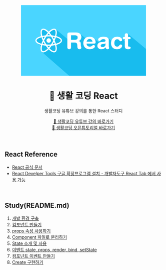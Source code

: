 <div align="center">
  <img width="400px;" src="./images/react.png"/>
</div>
<h1 align="center">🧼 생활 코딩 React</h1>
<p align="center">생활코딩 유튜브 강의를 통한 React 스터디</p>
<div align="center">
    <a href="https://www.youtube.com/watch?v=XMb0w3KMw00&list=PLuHgQVnccGMCRv6f8H9K5Xwsdyg4sFSdi">🔗 생활코딩 유튜브 강의 바로가기</a>
    <br>
    <a href="https://opentutorials.org/module/4058">🔗 생활코딩 오픈튜토리얼 바로가기</a>
</div>

<br>
<br>

## React Reference

- [React 공식 문서](https://ko.reactjs.org/)
- [React Develper Tools 구글 확장프로그램 설치 - 개발자도구 React Tab 에서 사용 가능](https://chrome.google.com/webstore/detail/react-developer-tools/fmkadmapgofadopljbjfkapdkoienihi)

<br>

## Study(README.md)

1. [개발 환경 구축](https://github.com/mireyhgnay/life-coding-react/blob/main/Study/01.%20%EA%B0%9C%EB%B0%9C%20%ED%99%98%EA%B2%BD%20%EA%B5%AC%EC%B6%95.md)
2. [컴포넌트 만들기](https://github.com/mireyhgnay/life-coding-react/blob/main/Study/02.%20%EC%BB%B4%ED%8F%AC%EB%84%8C%ED%8A%B8%20%EB%A7%8C%EB%93%A4%EA%B8%B0.md)
3. [props 속성 사용하기](https://github.com/mireyhgnay/life-coding-react/blob/main/Study/03.%20props%20%EC%86%8D%EC%84%B1%20%EC%82%AC%EC%9A%A9%ED%95%98%EA%B8%B0.md)
4. [Component 파일로 분리하기](https://github.com/mireyhgnay/life-coding-react/blob/main/Study/04.%20Component%20%ED%8C%8C%EC%9D%BC%EB%A1%9C%20%EB%B6%84%EB%A6%AC%ED%95%98%EA%B8%B0.md)
5. [State 소개 및 사용](https://github.com/mireyhgnay/life-coding-react/blob/main/Study/05.%20State%20%EC%86%8C%EA%B0%9C%20%EB%B0%8F%20%EC%82%AC%EC%9A%A9.md)
6. [이벤트 state, props, render, bind, setState]()
7. [컴포넌트 이벤트 만들기](https://github.com/mireyhgnay/life-coding-react/blob/main/Study/07.%20%EC%BB%B4%ED%8F%AC%EB%84%8C%ED%8A%B8%20%EC%9D%B4%EB%B2%A4%ED%8A%B8%20%EB%A7%8C%EB%93%A4%EA%B8%B0.md)
8. [Create 구현하기](https://github.com/mireyhgnay/life-coding-react/blob/main/Study/08.%20Create%20%EA%B5%AC%ED%98%84%ED%95%98%EA%B8%B0.md)
